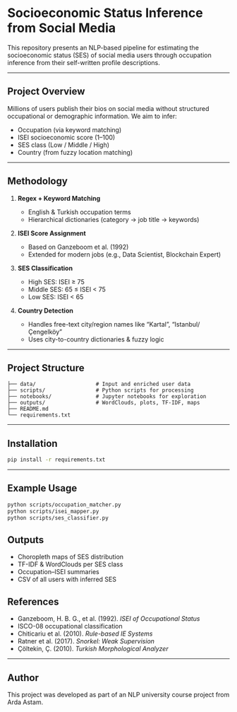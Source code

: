 #  Socioeconomic Status Inference from Social Media

This repository presents an NLP-based pipeline for estimating the socioeconomic status (SES) of social media users through occupation inference from their self-written profile descriptions.

---

##  Project Overview

Millions of users publish their bios on social media without structured occupational or demographic information. We aim to infer:
- Occupation (via keyword matching)
- ISEI socioeconomic score (1–100)
- SES class (Low / Middle / High)
- Country (from fuzzy location matching)

---

##  Methodology

1. **Regex + Keyword Matching**  
   - English & Turkish occupation terms  
   - Hierarchical dictionaries (category → job title → keywords)

2. **ISEI Score Assignment**  
   - Based on Ganzeboom et al. (1992)  
   - Extended for modern jobs (e.g., Data Scientist, Blockchain Expert)

3. **SES Classification**  
   - High SES: ISEI ≥ 75  
   - Middle SES: 65 ≤ ISEI < 75  
   - Low SES: ISEI < 65

4. **Country Detection**  
   - Handles free-text city/region names like “Kartal”, “Istanbul/Çengelköy”  
   - Uses city-to-country dictionaries & fuzzy logic

---

##  Project Structure

```
├── data/                   # Input and enriched user data
├── scripts/                # Python scripts for processing
├── notebooks/              # Jupyter notebooks for exploration
├── outputs/                # WordClouds, plots, TF-IDF, maps
├── README.md
└── requirements.txt
```

---

##  Installation

```bash
pip install -r requirements.txt
```

---

##  Example Usage

```bash
python scripts/occupation_matcher.py
python scripts/isei_mapper.py
python scripts/ses_classifier.py
```



##  Outputs

-  Choropleth maps of SES distribution  
-  TF-IDF & WordClouds per SES class  
-  Occupation–ISEI summaries  
-  CSV of all users with inferred SES



##  References

- Ganzeboom, H. B. G., et al. (1992). *ISEI of Occupational Status*  
- ISCO-08 occupational classification  
- Chiticariu et al. (2010). *Rule-based IE Systems*  
- Ratner et al. (2017). *Snorkel: Weak Supervision*  
- Çöltekin, Ç. (2010). *Turkish Morphological Analyzer*

---

##  Author

This project was developed as part of an NLP university course project from Arda Astam.
